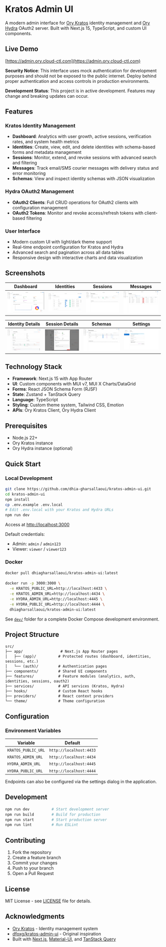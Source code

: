 # Kratos Admin UI

A modern admin interface for [Ory Kratos](https://www.ory.sh/kratos/) identity management and [Ory Hydra](https://www.ory.sh/hydra/) OAuth2 server. Built with Next.js 15, TypeScript, and custom UI components.

## Live Demo

[https://admin.ory.cloud-ctl.com](https://admin.ory.cloud-ctl.com)

**Security Notice**: This interface uses mock authentication for development purposes and should not be exposed to the public internet. Deploy behind proper authentication and access controls in production environments.

**Development Status**: This project is in active development. Features may change and breaking updates can occur.

## Features

### Kratos Identity Management

- **Dashboard**: Analytics with user growth, active sessions, verification rates, and system health metrics
- **Identities**: Create, view, edit, and delete identities with schema-based forms and metadata management
- **Sessions**: Monitor, extend, and revoke sessions with advanced search and filtering
- **Messages**: Track email/SMS courier messages with delivery status and error monitoring
- **Schemas**: View and inspect identity schemas with JSON visualization

### Hydra OAuth2 Management

- **OAuth2 Clients**: Full CRUD operations for OAuth2 clients with configuration management
- **OAuth2 Tokens**: Monitor and revoke access/refresh tokens with client-based filtering

### User Interface

- Modern custom UI with light/dark theme support
- Real-time endpoint configuration for Kratos and Hydra
- Advanced search and pagination across all data tables
- Responsive design with interactive charts and data visualization

## Screenshots

| Dashboard                            | Identities                           | Sessions                         | Messages                         |
| ------------------------------------ | ------------------------------------ | -------------------------------- | -------------------------------- |
| ![Dashboard](assets/dashboard-1.jpg) | ![Identities](assets/identities.jpg) | ![Sessions](assets/sessions.jpg) | ![Messages](assets/messages.jpg) |

| Identity Details                 | Session Details                | Schemas                        | Settings                         |
| -------------------------------- | ------------------------------ | ------------------------------ | -------------------------------- |
| ![Identity](assets/identity.jpg) | ![Session](assets/session.jpg) | ![Schemas](assets/schemas.jpg) | ![Settings](assets/settings.jpg) |

## Technology Stack

- **Framework**: Next.js 15 with App Router
- **UI**: Custom components with MUI v7, MUI X Charts/DataGrid
- **Forms**: React JSON Schema Form (RJSF)
- **State**: Zustand + TanStack Query
- **Language**: TypeScript
- **Styling**: Custom theme system, Tailwind CSS, Emotion
- **APIs**: Ory Kratos Client, Ory Hydra Client

## Prerequisites

- Node.js 22+
- Ory Kratos instance
- Ory Hydra instance (optional)

## Quick Start

### Local Development

```bash
git clone https://github.com/dhia-gharsallaoui/kratos-admin-ui.git
cd kratos-admin-ui
npm install
cp .env.example .env.local
# Edit .env.local with your Kratos and Hydra URLs
npm run dev
```

Access at [http://localhost:3000](http://localhost:3000)

Default credentials:

- Admin: `admin` / `admin123`
- Viewer: `viewer` / `viewer123`

### Docker

```bash
docker pull dhiagharsallaoui/kratos-admin-ui:latest

docker run -p 3000:3000 \
  -e KRATOS_PUBLIC_URL=http://localhost:4433 \
  -e KRATOS_ADMIN_URL=http://localhost:4434 \
  -e HYDRA_ADMIN_URL=http://localhost:4445 \
  -e HYDRA_PUBLIC_URL=http://localhost:4444 \
  dhiagharsallaoui/kratos-admin-ui:latest
```

See [`dev/`](./dev) folder for a complete Docker Compose development environment.

## Project Structure

```
src/
├── app/                 # Next.js App Router pages
│   ├── (app)/          # Protected routes (dashboard, identities, sessions, etc.)
│   └── (auth)/         # Authentication pages
├── components/         # Shared UI components
├── features/           # Feature modules (analytics, auth, identities, sessions, oauth2)
├── services/           # API services (Kratos, Hydra)
├── hooks/              # Custom React hooks
├── providers/          # React context providers
└── theme/              # Theme configuration
```

## Configuration

### Environment Variables

| Variable            | Default                 |
| ------------------- | ----------------------- |
| `KRATOS_PUBLIC_URL` | `http://localhost:4433` |
| `KRATOS_ADMIN_URL`  | `http://localhost:4434` |
| `HYDRA_ADMIN_URL`   | `http://localhost:4445` |
| `HYDRA_PUBLIC_URL`  | `http://localhost:4444` |

Endpoints can also be configured via the settings dialog in the application.

## Development

```bash
npm run dev          # Start development server
npm run build        # Build for production
npm run start        # Start production server
npm run lint         # Run ESLint
```

## Contributing

1. Fork the repository
2. Create a feature branch
3. Commit your changes
4. Push to your branch
5. Open a Pull Request

## License

MIT License - see [LICENSE](LICENSE) file for details.

## Acknowledgments

- [Ory Kratos](https://www.ory.sh/kratos/) - Identity management system
- [dfoxg/kratos-admin-ui](https://github.com/dfoxg/kratos-admin-ui) - Original inspiration
- Built with [Next.js](https://nextjs.org/), [Material-UI](https://mui.com/), and [TanStack Query](https://tanstack.com/query)
